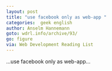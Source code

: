 ```yaml
---
layout: post
title: "use facebook only as web-app "
categories:  geek english 
author: Anselm Hannemann
goto: wdrl.info/archive/93/
go: figure
via: Web Development Reading List
--- 
```

...use facebook only as web-app... 

